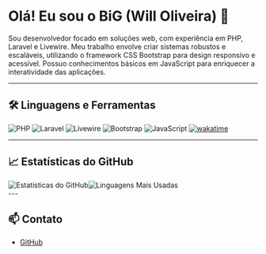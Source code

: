# Olá! Eu sou o BiG (Will Oliveira) 👋

Sou desenvolvedor focado em soluções web, com experiência em PHP, Laravel e Livewire. Meu trabalho envolve criar sistemas robustos e escaláveis, utilizando o framework CSS Bootstrap para design responsivo e acessível. Possuo conhecimentos básicos em JavaScript para enriquecer a interatividade das aplicações.

---

## 🛠️ Linguagens e Ferramentas

![PHP](https://img.shields.io/badge/-PHP-777BB4?style=flat&logo=php&logoColor=white)
![Laravel](https://img.shields.io/badge/-Laravel-FF2D20?style=flat&logo=laravel&logoColor=white)
![Livewire](https://img.shields.io/badge/-Livewire-4E5AC6?style=flat&logo=livewire&logoColor=white)
![Bootstrap](https://img.shields.io/badge/-Bootstrap-7952B3?style=flat&logo=bootstrap&logoColor=white)
![JavaScript](https://img.shields.io/badge/-JavaScript-F7DF1E?style=flat&logo=javascript&logoColor=black)
[![wakatime](https://wakatime.com/badge/user/0910967f-e252-431a-99d7-98f76e29879b.svg)](https://wakatime.com/@0910967f-e252-431a-99d7-98f76e29879b)

---

## 📈 Estatísticas do GitHub

<div style="display: flex; flex-direction: row;">
    <img src="https://github-readme-stats.vercel.app/api?username=BiGSerial&show_icons=true&theme=dracula" alt="Estatísticas do GitHub">
    <img src="https://github-readme-stats.vercel.app/api/top-langs/?username=BiGSerial&layout=compact&theme=dracula" alt="Linguagens Mais Usadas">
</div>
---

## 📫 Contato

- [GitHub](https://github.com/BiGSerial)

